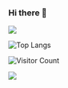### Hi there 👋
![](https://github-readme-stats.vercel.app/api?username=on99darin&show_icons=true&theme=transparent)

![Top Langs](https://github-readme-stats.vercel.app/api/top-langs/?username=on99darin&layout=compact&theme=tokyonight)

![Visitor Count](https://profile-counter.glitch.me/on99darin/count.svg)

![](https://github-readme-activity-graph.cyclic.app/graph?username=on99darin&theme=dracula)




<!--
**on99darin/on99darin** is a ✨ _special_ ✨ repository because its `README.md` (this file) appears on your GitHub profile.

Here are some ideas to get you started:

- 🔭 I’m currently working on ...
- 🌱 I’m currently learning ...
- 👯 I’m looking to collaborate on ...
- 🤔 I’m looking for help with ...
- 💬 Ask me about ...
- 📫 How to reach me: ...
- 😄 Pronouns: ...
- ⚡ Fun fact: ...
-->
